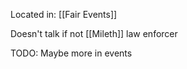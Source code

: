 Located in: [[Fair Events]]

Doesn't talk if not [[Mileth]] law enforcer

TODO: Maybe more in events